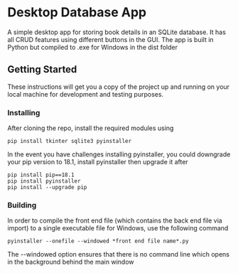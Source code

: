 # Desktop Database App

A simple desktop app for storing book details in an SQLite database. It has all CRUD features using different buttons in the GUI. The app is built in Python but compiled to .exe for Windows in the dist folder

## Getting Started

These instructions will get you a copy of the project up and running on your local machine for development and testing purposes. 

### Installing

After cloning the repo, install the required modules using

```
pip install tkinter sqlite3 pyinstaller
```

In the event you have challenges installing pyinstaller, you could downgrade your pip version to 18.1, install pyinstaller then upgrade it after

```
pip install pip==18.1
pip install pyinstaller
pip install --upgrade pip
```


### Building

In order to compile the front end file (which contains the back end file via import) to a single executable file for Windows, use the following command

```
pyinstaller --onefile --windowed *front end file name*.py
```
The --windowed option ensures that there is no command line which opens in the background behind the main window